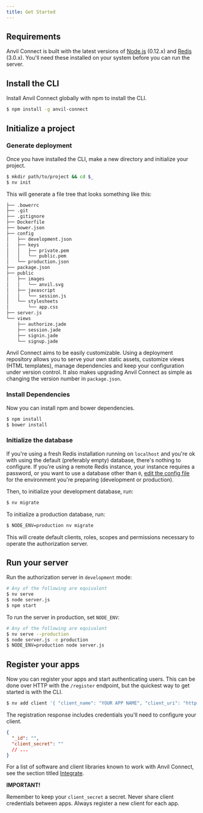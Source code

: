 ```yaml
---
title: Get Started
---
```


## Requirements

Anvil Connect is built with the latest versions of [Node.js](https://nodejs.org/) (0.12.x) and [Redis](http://redis.io/) (3.0.x). You'll need these installed on your system before you can run the server.



## Install the CLI

Install Anvil Connect globally with npm to install the CLI.

```bash
$ npm install -g anvil-connect
```

## Initialize a project

### Generate deployment

Once you have installed the CLI, make a new directory and initialize your project.

```bash
$ mkdir path/to/project && cd $_
$ nv init
```

This will generate a file tree that looks something like this:

```bash
├── .bowerrc
├── .git
├── .gitignore
├── Dockerfile
├── bower.json
├── config
│   ├── development.json
│   ├── keys
│   │   ├── private.pem
│   │   └── public.pem
│   └── production.json
├── package.json
├── public
│   ├── images
│   │   └── anvil.svg
│   ├── javascript
│   │   └── session.js
│   └── stylesheets
│       └── app.css
├── server.js
└── views
    ├── authorize.jade
    ├── session.jade
    ├── signin.jade
    └── signup.jade
```

Anvil Connect aims to be easily customizable. Using a deployment repository allows you to serve your own static assets, customize views (HTML templates), manage dependencies and keep your configuration under version control. It also makes upgrading Anvil Connect as simple as changing the version number in `package.json`.

### Install Dependencies

Now you can install npm and bower dependencies.

```bash
$ npm install
$ bower install
```

### Initialize the database

If you're using a fresh Redis installation running on `localhost` and you're ok with using the default (preferably empty) database, there's nothing to configure. If you're using a remote Redis instance, your instance requires a password, or you want to use a database other than `0`, [edit the config file](#redis) for the environment you're preparing (development or production).

Then, to initialize your development database, run:

```bash
$ nv migrate
```

To initialize a production database, run:

```bash
$ NODE_ENV=production nv migrate
```

This will create default clients, roles, scopes and permissions necessary to operate the authorization server.



## Run your server

Run the authorization server in `development` mode:

```bash
# Any of the following are equivalent
$ nv serve
$ node server.js
$ npm start
```

To run the server in production, set `NODE_ENV`:

```bash
# Any of the following are equivalent
$ nv serve --production
$ node server.js -e production
$ NODE_ENV=production node server.js
```


## Register your apps

Now you can register your apps and start authenticating users. This can be done over HTTP with the `/register` endpoint, but the quickest way to get started is with the CLI.

```bash
$ nv add client '{ "client_name": "YOUR APP NAME", "client_uri": "http://localhost:9000", "redirect_uris": ["http://localhost:9000/callback"], "post_logout_redirect_uris": ["http://localhost:9000"], "trusted": "true" }'
```

The registration response includes credentials you'll need to configure your client.

```json
{
  "_id": "",
  "client_secret": ""
  // ...
}
```

For a list of software and client libraries known to work with Anvil Connect, see the section titled [Integrate](/docs/connect/integrate/).

<div class="alert alert-warning">
  <p><strong>IMPORTANT!</strong></p>
  <p>Remember to keep your <code>client_secret</code> a secret. Never share client credentials between apps. Always register a new client for each app.</p>
</div>
